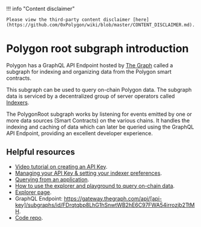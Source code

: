 !!! info "Content disclaimer"

    Please view the third-party content disclaimer [here](https://github.com/0xPolygon/wiki/blob/master/CONTENT_DISCLAIMER.md).

# Polygon root subgraph introduction

Polygon has a GraphQL API Endpoint hosted by [The Graph](https://thegraph.com/docs/about/introduction#what-the-graph-is) called a subgraph for indexing and organizing data from the Polygon smart contracts.

This subgraph can be used to query on-chain Polygon data. The subgraph data is serviced by a decentralized group of server operators called [Indexers](https://thegraph.com/docs/en/network/indexing/).

The PolygonRoot subgraph works by listening for events emitted by one or more data sources (Smart Contracts) on the various chains. It handles the indexing and caching of data which can later be queried using the GraphQL API Endpoint, providing an excellent developer experience.

## Helpful resources

- [Video tutorial on creating an API Key](https://www.youtube.com/watch?v=UrfIpm-Vlgs).
- [Managing your API Key & setting your indexer preferences](https://thegraph.com/docs/en/studio/managing-api-keys/).
- [Querying from an application](https://thegraph.com/docs/en/developer/querying-from-your-app/).
- [How to use the explorer and playground to query on-chain data](https://medium.com/@chidubem_/how-to-query-on-chain-data-with-the-graph-f8507488215).
- [Explorer page](https://thegraph.com/explorer/).
- GraphQL Endpoint: <https://gateway.thegraph.com/api/[api-key]/subgraphs/id/FDrqtqbp8LhG1hSnwtWB2hE6C97FWA54irrozjb2TtMH>.
- [Code repo](https://github.com/maticnetwork/subgraphs).
